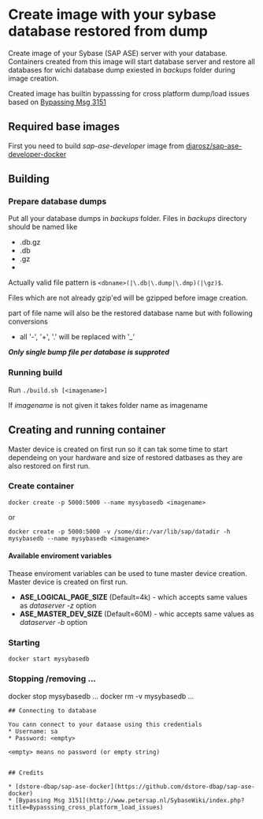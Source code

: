 # Create image with your sybase database restored from dump

Create image of your Sybase (SAP ASE) server with your database.
Containers created from this image will start database server and restore 
all databases for wichi database dump exiested in *backups* folder during image creation.

Created image has builtin bypasssing for cross platform dump/load issues
based on [Bypassing Msg 3151](http://www.petersap.nl/SybaseWiki/index.php?title=Bypasssing_cross_platform_load_issues)

## Required base images

First you need to build *sap-ase-developer* image from [djarosz/sap-ase-developer-docker](https://github.com/djarosz/sap-ase-developer-docker)

## Building

### Prepare database dumps

Put all your database dumps in *backups* folder. Files in *backups* directory should be named like

* <dbname>.db.gz 
* <dbname>.db
* <dbname>.gz 
* <dbname>

Actually valid file pattern is `<dbname>(|\.db|\.dump|\.dmp)(|\gz)$`.

Files which are not already gzip'ed will be gzipped before image creation.

***<dbname>*** part of file name will also be the restored database name but with following conversions

* all '-', '+', '.' will be replaced with '_'

***Only single bump file per database is supproted***

### Running build

Run `./build.sh [<imagename>]`

If *imagename* is not given it takes folder name as imagename


## Creating and running container

Master device is created on first run so it can tak some time to start dependeing on your hardware
and size of restored datbases as they are also restored on first run.

### Create container

```
docker create -p 5000:5000 --name mysybasedb <imagename>
```

or

```
docker create -p 5000:5000 -v /some/dir:/var/lib/sap/datadir -h mysybasedb --name mysybasedb <imagename>
```

#### Available enviroment variables

Thease enviroment variables can be used to tune master device creation. 
Master device is created on first run.

* **ASE_LOGICAL_PAGE_SIZE** (Default=4k) - which accepts same values as *dataserver -z* option
* **ASE_MASTER_DEV_SIZE** (Default=60M) - whic accepts same values as *dataserver -b* option

### Starting



```
docker start mysybasedb
```

### Stopping /removing ...
docker stop mysybasedb
...
docker rm -v mysybasedb
...
```
## Connecting to database

You cann connect to your dataase using this credentials
* Username: sa
* Password: <empty>

<empty> means no password (or empty string)


## Credits

* [dstore-dbap/sap-ase-docker](https://github.com/dstore-dbap/sap-ase-docker)
* [Bypassing Msg 3151](http://www.petersap.nl/SybaseWiki/index.php?title=Bypasssing_cross_platform_load_issues)
